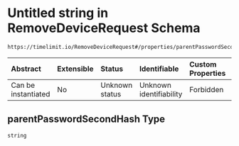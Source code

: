 # Untitled string in RemoveDeviceRequest Schema

```txt
https://timelimit.io/RemoveDeviceRequest#/properties/parentPasswordSecondHash
```



| Abstract            | Extensible | Status         | Identifiable            | Custom Properties | Additional Properties | Access Restrictions | Defined In                                                                                  |
| :------------------ | :--------- | :------------- | :---------------------- | :---------------- | :-------------------- | :------------------ | :------------------------------------------------------------------------------------------ |
| Can be instantiated | No         | Unknown status | Unknown identifiability | Forbidden         | Allowed               | none                | [RemoveDeviceRequest.schema.json\*](RemoveDeviceRequest.schema.json "open original schema") |

## parentPasswordSecondHash Type

`string`
